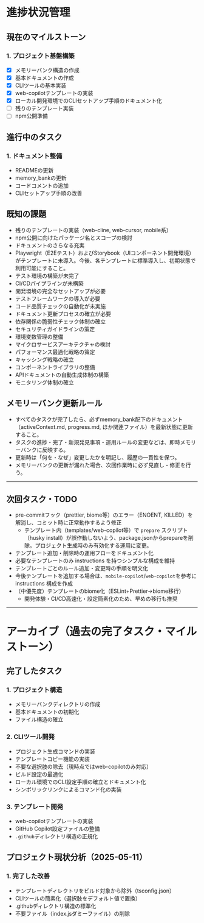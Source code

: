 <!-- 進捗状況管理 -->

# 進捗状況管理

## 現在のマイルストーン

### 1. プロジェクト基盤構築

* [x] メモリーバンク構造の作成
* [x] 基本ドキュメントの作成
* [x] CLIツールの基本実装
* [x] web-copilotテンプレートの実装
* [x] ローカル開発環境でのCLIセットアップ手順のドキュメント化
* [ ] 残りのテンプレート実装
* [ ] npm公開準備

## 進行中のタスク

### 1. ドキュメント整備

* READMEの更新
* memory_bankの更新
* コードコメントの追加
* CLIセットアップ手順の改善

## 既知の課題

* 残りのテンプレートの実装（web-cline, web-cursor, mobile系）
* npm公開に向けたパッケージ名とスコープの検討
* ドキュメントのさらなる充実
* Playwright（E2Eテスト）およびStorybook（UIコンポーネント開発環境）がテンプレートに未導入。今後、各テンプレートに標準導入し、初期状態で利用可能にすること。
* テスト環境の構築が未完了
* CI/CDパイプラインが未構築
* 開発環境の完全なセットアップが必要
* テストフレームワークの導入が必要
* コード品質チェックの自動化が未実施
* ドキュメント更新プロセスの確立が必要
* 依存関係の脆弱性チェック体制の確立
* セキュリティガイドラインの策定
* 環境変数管理の整備
* マイクロサービスアーキテクチャの検討
* パフォーマンス最適化戦略の策定
* キャッシング戦略の確立
* コンポーネントライブラリの整備
* APIドキュメントの自動生成体制の構築
* モニタリング体制の確立

## メモリーバンク更新ルール

* すべてのタスクが完了したら、必ずmemory_bank配下のドキュメント（activeContext.md, progress.md, ほか関連ファイル）を最新状態に更新すること。
* タスクの進捗・完了・新規発見事項・運用ルールの変更などは、即時メモリーバンクに反映する。
* 更新時は「何を・なぜ」変更したかを明記し、履歴の一貫性を保つ。
* メモリーバンクの更新が漏れた場合、次回作業時に必ず見直し・修正を行う。

---

## 次回タスク・TODO

* pre-commitフック（prettier, biome等）のエラー（ENOENT, KILLED）を解消し、コミット時に正常動作するよう修正
  * テンプレート内（templates/web-copilot等）で `prepare` スクリプト（husky install）が誤作動しないよう、package.jsonからprepareを削除。プロジェクト生成時のみ有効化する運用に変更。
* テンプレート追加・削除時の運用フローをドキュメント化
* 必要なテンプレートのみ instructions を持つシンプルな構成を維持
* テンプレートごとのルール追加・変更時の手順を明文化
* 今後テンプレートを追加する場合は、`mobile-copilot`/`web-copilot`を参考に instructions 構成を作成
* （中優先度）テンプレートのbiome化（ESLint+Prettier→biome移行）
  * 開発体験・CI/CD高速化・設定簡素化のため、早めの移行も推奨

---

# アーカイブ（過去の完了タスク・マイルストーン）

## 完了したタスク

### 1. プロジェクト構造

* メモリーバンクディレクトリの作成
* 基本ドキュメントの初期化
* ファイル構造の確立

### 2. CLIツール開発

* プロジェクト生成コマンドの実装
* テンプレートコピー機能の実装
* 不要な選択肢の除去（現時点ではweb-copilotのみ対応）
* ビルド設定の最適化
* ローカル環境でのCLI設定手順の確立とドキュメント化
* シンボリックリンクによるコマンド化の実装

### 3. テンプレート開発

* web-copilotテンプレートの実装
* GitHub Copilot設定ファイルの整備
* `.github`ディレクトリ構造の正規化

## プロジェクト現状分析（2025-05-11）

### 1. 完了した改善

* テンプレートディレクトリをビルド対象から除外（tsconfig.json）
* CLIツールの簡素化（選択肢をデフォルト値で置換）
* .githubディレクトリ構造の標準化
* 不要ファイル（index.jsダミーファイル）の削除
